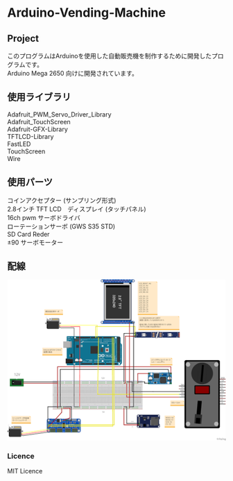 # Arduino-Vending-Machine

## Project
このプログラムはArduinoを使用した自動販売機を制作するために開発したプログラムです。  
Arduino Mega 2650 向けに開発されています。

## 使用ライブラリ
Adafruit_PWM_Servo_Driver_Library  
Adafruit_TouchScreen  
Adafruit-GFX-Library  
TFTLCD-Library  
FastLED  
TouchScreen  
Wire

## 使用パーツ
コインアクセプター (サンプリング形式)  
2.8インチ TFT LCD　ディスプレイ (タッチパネル)  
16ch pwm サーボドライバ  
ローテーションサーボ (GWS S35 STD)  
SD Card Reder  
±90 サーボモーター

## 配線
![wiring](https://github.com/CubeZeero/Arduino-Vending-Machine/blob/main/wiring_mini.png)

### Licence
MIT Licence
